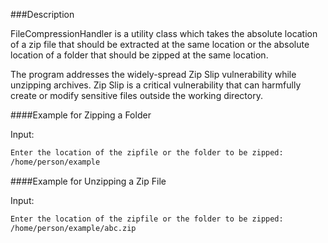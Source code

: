 ###Description

FileCompressionHandler is a utility class which takes the absolute location of a zip file that should be extracted at the same location or
the absolute location of a folder that should be zipped at the same location.

The program addresses the widely-spread Zip Slip vulnerability while unzipping archives. Zip Slip is a critical vulnerability
that can harmfully create or modify sensitive files outside the working directory.
 
####Example for Zipping a Folder

Input:
```bash
Enter the location of the zipfile or the folder to be zipped:  
/home/person/example
```

####Example for Unzipping a Zip File

Input:
```bash
Enter the location of the zipfile or the folder to be zipped:  
/home/person/example/abc.zip
```